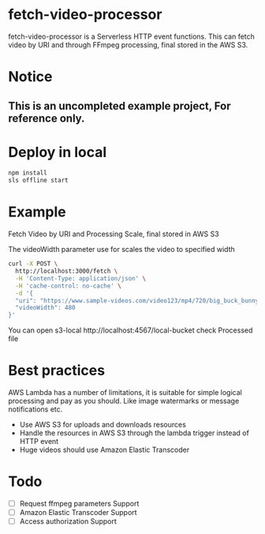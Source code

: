 fetch-video-processor
=====================

fetch-video-processor is a Serverless HTTP event functions.
This can fetch video by URI and through FFmpeg processing, final stored in the AWS S3.

# Notice

## This is an uncompleted example project, For reference only.

Deploy in local
===============
```bash
npm install
sls offline start
```

Example
===============
Fetch Video by URI and Processing Scale, final stored in AWS S3

The videoWidth parameter use for scales the video to specified width
```bash
curl -X POST \
  http://localhost:3000/fetch \
  -H 'Content-Type: application/json' \
  -H 'cache-control: no-cache' \
  -d '{
  "uri": "https://www.sample-videos.com/video123/mp4/720/big_buck_bunny_720p_30mb.mp4",
  "videoWidth": 480
}'
```
You can open s3-local http://localhost:4567/local-bucket check Processed file

# Best practices
AWS Lambda has a number of limitations, it is suitable for simple logical processing and pay as you should. Like image watermarks or message notifications etc.

* Use AWS S3 for uploads and downloads resources
* Handle the resources in AWS S3 through the lambda trigger instead of HTTP event
* Huge videos should use Amazon Elastic Transcoder


# Todo
- [ ] Request ffmpeg parameters Support
- [ ] Amazon Elastic Transcoder Support
- [ ] Access authorization Support